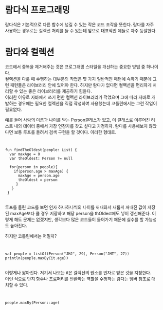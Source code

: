 # 람다식 프로그래밍

람다식은 기본적으로 다른 함수에 넘길 수 있는 작은 코드 조각을 뜻한다.
람다를 자주 사용하는 경우로는 컬렉션 처리를 들 수 있는데 앞으로 대표적인 예들로 자주 등잘한다.

# 람다와 컬렉션
코드에서 중복을 제거해주는 것은 프로그래밍 스타일을 개선하는 중요한 방법 중 하나이다.   
컬렉션을 다룰 때 수행하는 대부분의 작업은 몇 가지 일반적인 패턴에 속하기 때문에 그런 패턴들은 라이브러리 안에 있어야 한다. 하지만 람다가 없다면 컬렉션을 편리하게 처리할 수 있는 좋은 라이브러리를 제공하기 힘들다.   
이러한 이유로 자바에서 쓰기 편한 컬렉션 라이브러리가 적었으며 그에 따라 자바로 개발하는 경우에는 필요한 컬렉션을 직접 작성하여 사용했는데 코틀린에서는 그런 작업이 필요없다.   

예를 들어 사람의 이름과 나이를 받는 Person클래스가 있고, 이 클래스로 이루어진 리스트 내의 데이터 중에서 가장 연장자를 찾고 싶다고 가정하자.
람다를 사용해보지 않았다면 보통 루프를 돌려서 검색 구현을 할 것이다. 이러한 형태로.
<code>
<pre>
fun findTheOldest(people: List<Person>) {
  var maxAge = 0
  var theOldest: Person ?= null
  
  for(person in people){
    if(person.age > maxAge) {
      maxAge = person.age
      theOldest = person
     }
   }
 }
</code>
</pre>
루프를 돌린 코드를 보면 인자 하나하나씩의 나이를 꺼내와서 새롭게 꺼내진 값이 저장된 maxAge보다 클 경우 저장하고 해당 person을 thOldest에도 넣어 갱신해준다. 이렇게 해도 문제는 없겠지만, 생각보다 많은 코드들이 들어가기 때문에 실수를 할 가능성도 높아진다.   

하지만 코틀린에서는 어떨까?
<code>
<pre>
val people = listOf(Person("JMJ", 29), Person("JMT", 27))
println(people.maxBy{it.age})
</code>  
</pre>
이렇게나 짧아진다. 저기서 나오는 it은 컬렉션의 원소를 인자로 받은 것을 지칭한다.  
이런 식으로 단지 함수나 프로퍼티를 반환하는 역할을 수행하는 람다는 멤버 참조로 대치할 수 있다.

<code>
<pre>
people.maxBy(Person::age)
</code>
</pre>
